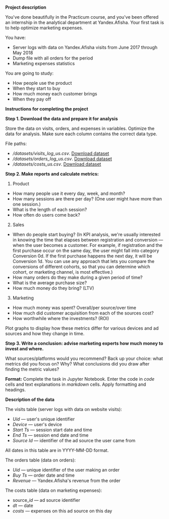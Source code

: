 **Project description**

You&#39;ve done beautifully in the Practicum course, and you&#39;ve been offered an internship in the analytical department at Yandex.Afisha. Your first task is to help optimize marketing expenses.

You have:

- Server logs with data on Yandex.Afisha visits from June 2017 through May 2018
- Dump file with all orders for the period
- Marketing expenses statistics

You are going to study:

- How people use the product
- When they start to buy
- How much money each customer brings
- When they pay off

**Instructions for completing the project**

**Step 1. Download the data and prepare it for analysis**

Store the data on visits, orders, and expenses in variables. Optimize the data for analysis. Make sure each column contains the correct data type.

File paths:

- _/datasets/visits\_log\_us.csv_. [Download dataset](https://code.s3.yandex.net/datasets/visits_log_us.csv)
- _/datasets/orders\_log\_us.csv_. [Download dataset](https://code.s3.yandex.net/datasets/orders_log_us.csv)
- _/datasets/costs\_us.csv_. [Download dataset](https://code.s3.yandex.net/datasets/costs_us.csv)

**Step 2. Make reports and calculate metrics:**

1. Product
  - How many people use it every day, week, and month?
  - How many sessions are there per day? (One user might have more than one session.)
  - What is the length of each session?
  - How often do users come back?
2. Sales
  - When do people start buying? (In KPI analysis, we&#39;re usually interested in knowing the time that elapses between registration and conversion — when the user becomes a customer. For example, if registration and the first purchase occur on the same day, the user might fall into category Conversion 0d. If the first purchase happens the next day, it will be Conversion 1d. You can use any approach that lets you compare the conversions of different cohorts, so that you can determine which cohort, or marketing channel, is most effective.)
  - How many orders do they make during a given period of time?
  - What is the average purchase size?
  - How much money do they bring? (LTV)
3. Marketing
  - How much money was spent? Overall/per source/over time
  - How much did customer acquisition from each of the sources cost?
  - How worthwhile where the investments? (ROI)

Plot graphs to display how these metrics differ for various devices and ad sources and how they change in time.

**Step 3. Write a conclusion: advise marketing experts how much money to invest and where.**

What sources/platforms would you recommend? Back up your choice: what metrics did you focus on? Why? What conclusions did you draw after finding the metric values?

**Format:** Complete the task in Jupyter Notebook. Enter the code in _code_ cells and text explanations in _markdown_ cells. Apply formatting and headings.

**Description of the data**

The visits table (server logs with data on website visits):

- _Uid_ — user&#39;s unique identifier
- _Device_ — user&#39;s device
- _Start Ts_ — session start date and time
- _End Ts_ — session end date and time
- _Source Id_ — identifier of the ad source the user came from

All dates in this table are in YYYY-MM-DD format.

The orders table (data on orders):

- _Uid_ — unique identifier of the user making an order
- _Buy Ts_ — order date and time
- _Revenue_ — Yandex.Afisha&#39;s revenue from the order

The costs table (data on marketing expenses):

- source\__id_ — ad source identifier
- _dt_ — date
- _costs_ — expenses on this ad source on this day